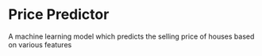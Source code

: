 # Price Predictor
A machine learning model which predicts the selling price of houses based on various features
